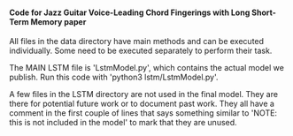 #### Code for Jazz Guitar Voice-Leading Chord Fingerings with Long Short-Term Memory paper

All files in the data directory have main methods and can be executed individually. Some need to be executed separately to perform their task.

The MAIN LSTM file is 'LstmModel.py', which contains the actual model we publish. Run this code with 'python3 lstm/LstmModel.py'.

A few files in the LSTM directory are not used in the final model. They are there for potential future work or to document past work. They all have a comment in the first couple of lines that says something similar to 'NOTE: this is not included in the model' to mark that they are unused.
